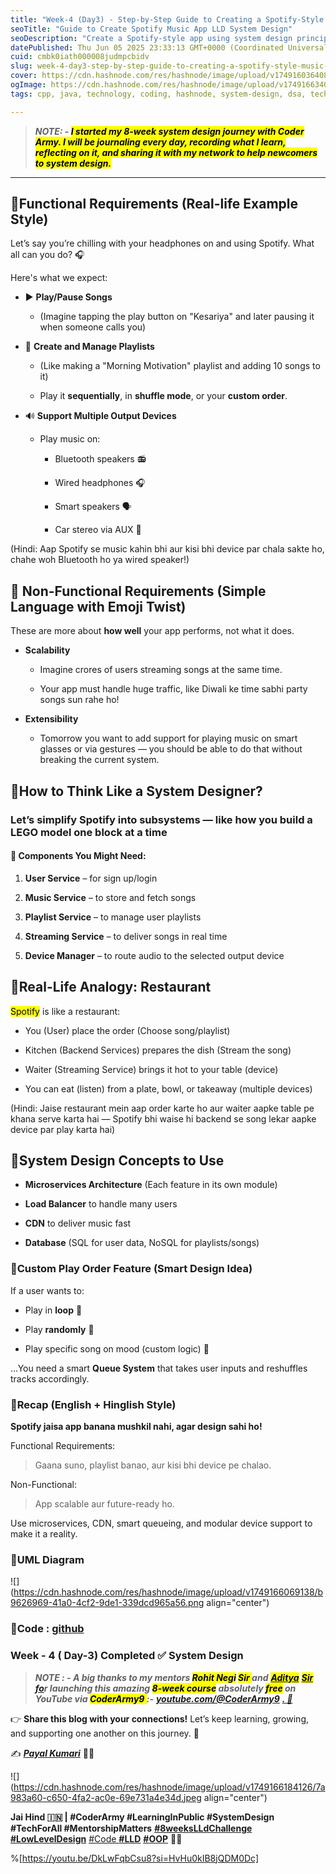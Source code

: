 ```yaml
---
title: "Week-4 (Day3) - Step-by-Step Guide to Creating a Spotify-Style Music App"
seoTitle: "Guide to Create Spotify Music App LLD System Design"
seoDescription: "Create a Spotify-style app using system design principles. Understand requirements with a step-by-step guide"
datePublished: Thu Jun 05 2025 23:33:13 GMT+0000 (Coordinated Universal Time)
cuid: cmbk0iath000008judmpcbidv
slug: week-4-day3-step-by-step-guide-to-creating-a-spotify-style-music-app
cover: https://cdn.hashnode.com/res/hashnode/image/upload/v1749160364085/91406476-618d-48f8-bbf2-6db6762ee262.png
ogImage: https://cdn.hashnode.com/res/hashnode/image/upload/v1749166340285/732d659f-b2d9-4274-9bee-be70b154cd95.png
tags: cpp, java, technology, coding, hashnode, system-design, dsa, techblog, coding-challenge, technical-writing-1, coding-journey, low-level-design, lld, coderarmy, payalkumari11

---
```


> ***NOTE: - <mark>I started my 8-week system design journey with Coder Army. I will be journaling every day, recording what I learn, reflecting on it, and sharing it with my network to help newcomers to system design.</mark>***

---

## 💠Functional Requirements (Real-life Example Style)

Let’s say you’re chilling with your headphones on and using Spotify. What all can you do? 🎧

Here's what we expect:

* ▶️ **Play/Pause Songs**
    
    * (Imagine tapping the play button on "Kesariya" and later pausing it when someone calls you)
        
* 📁 **Create and Manage Playlists**
    
    * (Like making a "Morning Motivation" playlist and adding 10 songs to it)
        
    * Play it **sequentially**, in **shuffle mode**, or your **custom order**.
        
* 🔊 **Support Multiple Output Devices**
    
    * Play music on:
        
        * Bluetooth speakers 📻
            
        * Wired headphones 🎧
            
        * Smart speakers 🗣️
            
        * Car stereo via AUX 🚗
            

(Hindi: Aap Spotify se music kahin bhi aur kisi bhi device par chala sakte ho, chahe woh Bluetooth ho ya wired speaker!)

## 💠 Non-Functional Requirements (Simple Language with Emoji Twist)

These are more about **how well** your app performs, not what it does.

* **Scalability**
    
    * Imagine crores of users streaming songs at the same time.
        
    * Your app must handle huge traffic, like Diwali ke time sabhi party songs sun rahe ho!
        
* **Extensibility**
    
    * Tomorrow you want to add support for playing music on smart glasses or via gestures — you should be able to do that without breaking the current system.
        

## 💠How to Think Like a System Designer?

### Let’s simplify Spotify into subsystems — like how you build a LEGO model one block at a time

#### 🔗 Components You Might Need:

1. **User Service** – for sign up/login
    
2. **Music Service** – to store and fetch songs
    
3. **Playlist Service** – to manage user playlists
    
4. **Streaming Service** – to deliver songs in real time
    
5. **Device Manager** – to route audio to the selected output device
    

## 💠Real-Life Analogy: Restaurant

<mark>Spotify</mark> is like a restaurant:

* You (User) place the order (Choose song/playlist)
    
* Kitchen (Backend Services) prepares the dish (Stream the song)
    
* Waiter (Streaming Service) brings it hot to your table (device)
    
* You can eat (listen) from a plate, bowl, or takeaway (multiple devices)
    

(Hindi: Jaise restaurant mein aap order karte ho aur waiter aapke table pe khana serve karta hai — Spotify bhi waise hi backend se song lekar aapke device par play karta hai)

## 💠System Design Concepts to Use

* **Microservices Architecture** (Each feature in its own module)
    
* **Load Balancer** to handle many users
    
* **CDN** to deliver music fast
    
* **Database** (SQL for user data, NoSQL for playlists/songs)
    

### 💠Custom Play Order Feature (Smart Design Idea)

If a user wants to:

* Play in **loop** 🔁
    
* Play **randomly** 🔀
    
* Play specific song on mood (custom logic) 💃
    

...You need a smart **Queue System** that takes user inputs and reshuffles tracks accordingly.

### 💠Recap (English + Hinglish Style)

**Spotify jaisa app banana mushkil nahi, agar design sahi ho!**

Functional Requirements:

> Gaana suno, playlist banao, aur kisi bhi device pe chalao.

Non-Functional:

> App scalable aur future-ready ho.

Use microservices, CDN, smart queueing, and modular device support to make it a reality.

### 💠UML Diagram

![](https://cdn.hashnode.com/res/hashnode/image/upload/v1749166069138/b9626969-41a0-4cf2-9de1-339dcd965a56.png align="center")

### 💠Code : [github](https://github.com/PayalKumari10/system-design-journey)

### **Week - 4 ( Day-3) Completed ✅ System Design**

> ***NOTE : - A big thanks to my mentors <mark>Rohit Negi</mark> <mark>Sir </mark> and*** [***<mark>Aditya</mark>***](https://www.linkedin.com/in/adityatandon2/) [***<mark>Sir</mark> fo***](https://www.linkedin.com/in/adityatandon2/)***r launching this amazing <mark>8-week course</mark> absolutely <mark>free</mark> on YouTube via <mark>CoderArmy9 </mark> :-*** [***youtube.com/@CoderArmy9***](https://www.youtube.com/@CoderArmy9) [***. 🙌***](https://www.youtube.com/@CoderArmy9)

👉 **Share this blog with your connections!** Let’s keep learning, growing, and supporting one another on this journey. 🚀

✍️ [***Payal Kumari***](https://www.linkedin.com/in/payalkumari10/) 👩‍💻

![](https://cdn.hashnode.com/res/hashnode/image/upload/v1749166184126/7a983a60-c650-4fa2-ac0e-69e731a4e34d.jpeg align="center")

**Jai Hind 🇮🇳 | #CoderArmy #LearningInPublic #SystemDesign #TechForAll #MentorshipMatters** [**#8weeksLLdChallenge**](https://www.youtube.com/hashtag/8weekslldchallenge) [**#LowLevelDesign**](https://www.youtube.com/hashtag/8weekslldchallenge) [#Code **#LLD**](https://www.youtube.com/hashtag/lowleveldesign) [**#OOP**](https://www.youtube.com/hashtag/lld) **👩‍💻**

%[https://youtu.be/DkLwFqbCsu8?si=HvHu0kIB8jQDM0Dc]